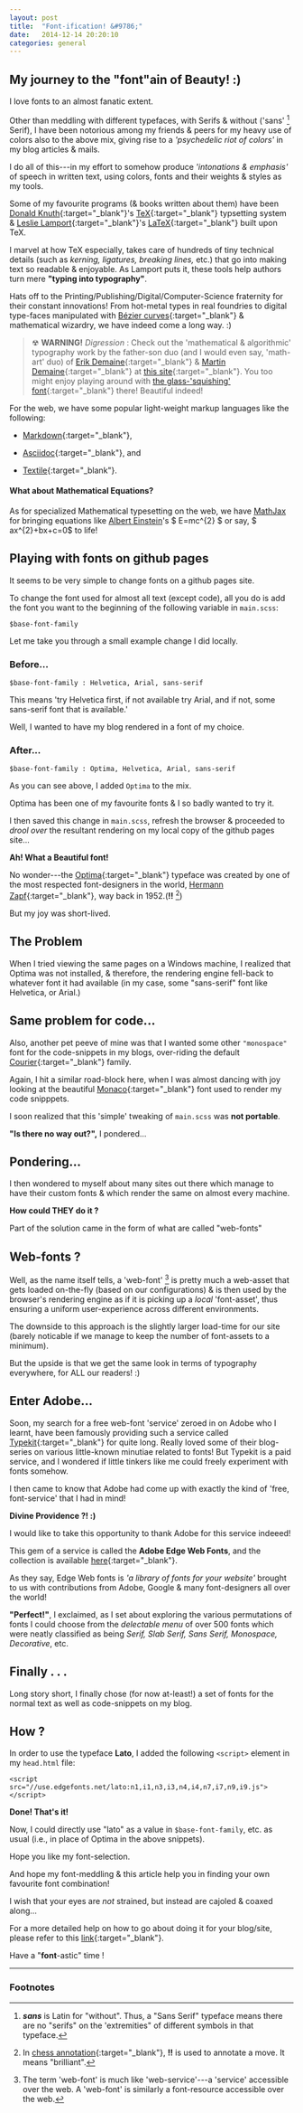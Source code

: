 ```yaml
---
layout: post
title:  "Font-ification! &#9786;"
date:   2014-12-14 20:20:10
categories: general
---
```


## My journey to the "font"ain of Beauty! :)

I love fonts to an almost fanatic extent.

Other than meddling with different typefaces, with Serifs & without ('sans' [^1] Serif), I have been notorious among my friends & peers for my heavy use of colors also to the above mix, giving rise to a _'psychedelic riot of colors'_ in my blog articles & mails.

[^1]: _**sans**_ is Latin for "without". Thus, a "Sans Serif" typeface means there are no "serifs" on the 'extremities" of different symbols in that typeface.

I do all of this---in my effort to somehow produce _'intonations & emphasis'_ of speech in written text, using colors, fonts and their weights & styles as my tools.

Some of my favourite programs (& books written about them) have been [Donald Knuth][link_donald_knuth]{:target="_blank"}'s [TeX][link_TeX]{:target="_blank"} typsetting system & [Leslie Lamport][link_leslie_lamport]{:target="_blank"}'s [LaTeX][link_LaTeX]{:target="_blank"} built upon TeX.

I marvel at how TeX especially, takes care of hundreds of tiny technical details (such as _kerning, ligatures, breaking lines,_ etc.) that go into making text so readable & enjoyable. As Lamport puts it, these tools help authors turn mere **"typing into typography"**.

Hats off to the Printing/Publishing/Digital/Computer-Science fraternity for their constant innovations! From hot-metal types in real foundries to digital type-faces manipulated with [Bézier curves][link_bézier_curves]{:target="_blank"} & mathematical wizardry, we have indeed come a long way. :)

> &#9762; **WARNING!** _Digression_ : Check out the 'mathematical & algorithmic' typography work by the father-son duo (and I would even say, 'math-art' duo) of [Erik Demaine][link_erik_demaine]{:target="_blank"} & [Martin Demaine][link_martin_demaine]{:target="_blank"} at [this site][link_erik_typography]{:target="_blank"}. You too might enjoy playing around with [the glass-'squishing' font][link_erik_glass_fonts]{:target="_blank"} there! Beautiful indeed!

For the web, we have some popular light-weight markup languages like the following:

+ [Markdown][link_markdown]{:target="_blank"},

+ [Asciidoc][link_asciidoc]{:target="_blank"}, and

+ [Textile][link_textile]{:target="_blank"}.

#### What about Mathematical Equations?

As for specialized Mathematical typesetting on the web, we have [MathJax][link_mathjax] for bringing equations like [Albert Einstein][link_Einstein]'s
\$ E=mc^{2} \$ or say, \$ ax^{2}+bx+c=0\$ to life!

## Playing with fonts on github pages

It seems to be very simple to change fonts on a github pages site.

To change the font used for almost all text (except code), all you do is add the font you want to the beginning of the following variable in `main.scss`:

    $base-font-family

Let me take you through a small example change I did locally.

### Before...
    $base-font-family : Helvetica, Arial, sans-serif

This means 'try Helvetica first, if not available try Arial, and if not, some sans-serif font that is available.'

Well, I wanted to have my blog rendered in a font of my choice.

### After...
    $base-font-family : Optima, Helvetica, Arial, sans-serif

As you can see above, I added `Optima` to the mix.

Optima has been one of my favourite fonts & I so badly wanted to try it.

I then saved this change in `main.scss`, refresh the browser & proceeded to _drool over_ the resultant rendering on my local copy of the github pages site...

**Ah! What a Beautiful font!**

No wonder---the [Optima][link_Optima]{:target="_blank"} typeface was created by one of the most respected font-designers in the world, [Hermann Zapf][link_Hermann_Zapf]{:target="_blank"}, way back in 1952.(**!!** [^2])

[^2]: In [chess annotation][link_Chess_annotations]{:target="_blank"}, **!!** is used to annotate a move. It means "brilliant".

But my joy was short-lived.

## The Problem

When I tried viewing the same pages on a Windows machine, I realized that Optima was not installed, & therefore, the rendering engine fell-back to whatever font it had available (in my case, some "sans-serif" font like Helvetica, or Arial.)

## Same problem for code...

Also, another pet peeve of mine was that I wanted some other `"monospace"` font for the code-snippets in my blogs, over-riding the default [Courier][link_Courier]{:target="_blank"} family.

Again, I hit a similar road-block here, when I was almost dancing with joy looking at the beautiful [Monaco][link_Monaco]{:target="_blank"} font used to render my code snipppets.

I soon realized that this 'simple' tweaking of `main.scss` was **not portable**.

**"Is there no way out?",** I pondered...

## Pondering...

I then wondered to myself about many sites out there which manage to have their custom fonts & which render the same on almost every machine.

**How could THEY do it ?**

Part of the solution came in the form of what are called "web-fonts"

## Web-fonts ?

Well, as the name itself tells, a 'web-font' [^3] is pretty much a web-asset that gets loaded on-the-fly (based on our configurations) & is then used by the browser's rendering engine as if it is picking up a _local_ 'font-asset', thus ensuring a uniform user-experience across different  environments.

[^3]: The term 'web-font' is much like 'web-service'---a 'service' accessible over the web. A 'web-font' is similarly a font-resource accessible over the web.

The downside to this approach is the slightly larger load-time for our site (barely noticable if we manage to keep the number of font-assets to a minimum).

But the upside is that we get the same look in terms of typography everywhere, for ALL our readers! :)

## Enter Adobe...

Soon, my search for a free web-font 'service' zeroed in on Adobe who I learnt, have been famously providing such a service called [Typekit][link_Typekit]{:target="_blank"} for quite long. Really loved some of their blog-series on various little-known minutiae related to fonts! But Typekit is a paid service, and I wondered if little tinkers like me could freely experiment with fonts somehow.

I then came to know that Adobe had come up with exactly the kind of 'free, font-service' that I had in mind!

**Divine Providence ?! :)**

I would like to take this opportunity to thank Adobe for this service indeeed!

This gem of a service is called the **Adobe Edge Web Fonts**, and the collection is available [here][link_adobe_edge_web_fonts]{:target="_blank"}.

As they say, Edge Web fonts is _'a library of fonts for your website'_ brought to us with contributions from Adobe, Google & many font-designers all over the world!

**"Perfect!"**, I exclaimed, as I set about exploring the various permutations of fonts I could choose from the _delectable menu_ of over 500 fonts which were neatly classified as being _Serif, Slab Serif, Sans Serif, Monospace, Decorative_, etc.

## Finally . . .

Long story short, I finally chose (for now at-least!) a set of fonts for the normal text as well as code-snippets on my blog.

## How ?

In order to use the typeface **Lato**, I added the following `<script>` element in my `head.html` file:

    <script src="//use.edgefonts.net/lato:n1,i1,n3,i3,n4,i4,n7,i7,n9,i9.js"></script>

**Done! That's it!**

Now, I could directly use "lato" as a value in `$base-font-family`, etc. as usual (i.e., in place of Optima in the above snippets).

Hope you like my font-selection.

And hope my font-meddling & this article help you in finding your own favourite font combination!

I wish that your eyes are *not* strained, but instead are cajoled & coaxed along...

For a more detailed help on how to go about doing it for your blog/site, please refer to this [link][link_adobe_edge_web_fonts_help]{:target="_blank"}.

Have a "**font**-astic" time !

---

### Footnotes

[link_Optima]:  http://en.wikipedia.org/wiki/Optima
[link_Courier]: http://en.wikipedia.org/wiki/Courier_%28typeface%29
[link_Monaco]: http://en.wikipedia.org/wiki/Monaco_%28typeface%29
[link_Hermann_Zapf]: http://en.wikipedia.org/wiki/Hermann_Zapf
[link_adobe_edge_web_fonts]: https://edgewebfonts.adobe.com
[link_Typekit]: https://typekit.com
[link_adobe_edge_web_fonts_help]: https://edgewebfonts.adobe.com/help
[link_adobe]: http://www.adobe.com/
[link_google]: http://www.google.com/
[link_donald_knuth]: http://en.wikipedia.org/wiki/Donald_Knuth
[link_TeX]: http://en.wikipedia.org/wiki/TeX
[link_leslie_lamport]: http://en.wikipedia.org/wiki/Leslie_Lamport
[link_LaTeX]: http://en.wikipedia.org/wiki/LaTeX
[link_markdown]: http://en.wikipedia.org/wiki/Markdown
[link_textile]: http://en.wikipedia.org/wiki/Textile_%28markup_language%29
[link_asciidoc]: http://en.wikipedia.org/wiki/AsciiDoc
[link_mathjax]: http://www.mathjax.org/
[link_Einstein]: http://en.wikipedia.org/wiki/Albert_Einstein
[link_bézier_curves]: https://en.wikipedia.org/wiki/B%C3%A9zier_curve
[link_erik_demaine]: http://en.wikipedia.org/wiki/Erik_Demaine
[link_martin_demaine]: http://en.wikipedia.org/wiki/Martin_Demaine
[link_erik_typography]: http://erikdemaine.org/fonts/
[link_erik_glass_fonts]: http://erikdemaine.org/fonts/squish/
[link_Chess_annotations]: http://en.wikipedia.org/wiki/Chess_annotation_symbols
